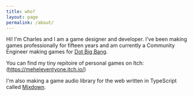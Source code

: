 ```yaml
---
title: who?
layout: page
permalink: /about/
---
```


Hi! I'm Charles and I am a game designer and developer. I've been making games professionally for fifteen years and am currently a Community Engineer making games for [Dot Big Bang](https://www.dotbigbang.com).


You can find my tiny repitoire of personal games on Itch:
(https://meheleventyone.itch.io/)


I'm also making a game audio library for the web written in TypeScript called [Mixdown](https://github.com/meheleventyone/mixdown).
